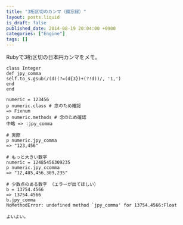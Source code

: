 ```yaml
---
title: "3桁区切のカンマ（備忘録）"
layout: posts.liquid
is_draft: false
published_date: 2014-08-19 20:04:00 +0900
categories: ["Engine"]
tags: []
---
```


Rubyで3桁区切の日本円カンマをメモ。

    class Integer
    def jpy_comma
    self.to_s.gsub(/(d)(?=(d{3})+(?!d))/, '1,')
    end
    end

    numeric = 123456
    p numeric.class # 念のため確認
    => Fixnum
    p numeric.methods # 念のため確認
    中略 => :jpy_comma

    # 実際
    p numeric.jpy_comma
    => "123,456"

    # もっと大きい数字
    numeric = 12485456309235
    p numeric.jpy_ccomma
    => "12,485,456,309,235"

    # 少数点のある数字 （エラーが出てほしい）
    b = 13754.4566
    => 13754.4566
    b.jpy_comma
    NoMethodError: undefined method `jpy_comma' for 13754.4566:Float

    よいよい。


